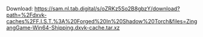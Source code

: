 Download: https://sam.nl.tab.digital/s/oZRKz5So2B8gbzY/download?path=%2Fdxvk-caches%2FF.I.S.T.%3A%20Forged%20In%20Shadow%20Torch&files=ZingangGame-Win64-Shipping.dxvk-cache.tar.xz
